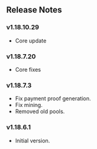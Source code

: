 ## Release Notes

### v1.18.10.29

- Core update

### v1.18.7.20

- Core fixes

### v1.18.7.3

- Fix payment proof generation.
- Fix mining.
- Removed old pools.

### v1.18.6.1

- Initial version.

